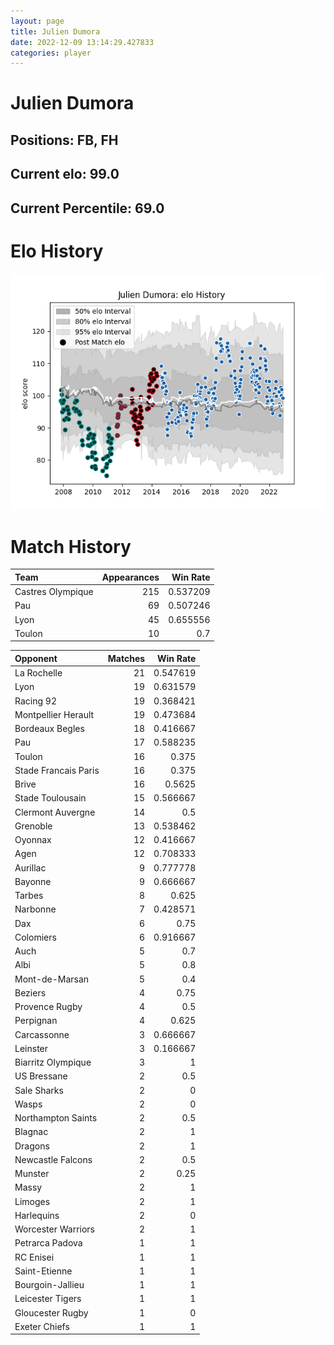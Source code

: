 ```yaml
---  
layout: page  
title: Julien Dumora  
date: 2022-12-09 13:14:29.427833  
categories: player  
---
```

# Julien Dumora

## Positions: FB, FH

## Current elo: 99.0

## Current Percentile: 69.0

# Elo History


![elo history](history_JulienDumora.png)
# Match History


| Team              |   Appearances |   Win Rate |
|:------------------|--------------:|-----------:|
| Castres Olympique |           215 |   0.537209 |
| Pau               |            69 |   0.507246 |
| Lyon              |            45 |   0.655556 |
| Toulon            |            10 |   0.7      |

| Opponent             |   Matches |   Win Rate |
|:---------------------|----------:|-----------:|
| La Rochelle          |        21 |   0.547619 |
| Lyon                 |        19 |   0.631579 |
| Racing 92            |        19 |   0.368421 |
| Montpellier Herault  |        19 |   0.473684 |
| Bordeaux Begles      |        18 |   0.416667 |
| Pau                  |        17 |   0.588235 |
| Toulon               |        16 |   0.375    |
| Stade Francais Paris |        16 |   0.375    |
| Brive                |        16 |   0.5625   |
| Stade Toulousain     |        15 |   0.566667 |
| Clermont Auvergne    |        14 |   0.5      |
| Grenoble             |        13 |   0.538462 |
| Oyonnax              |        12 |   0.416667 |
| Agen                 |        12 |   0.708333 |
| Aurillac             |         9 |   0.777778 |
| Bayonne              |         9 |   0.666667 |
| Tarbes               |         8 |   0.625    |
| Narbonne             |         7 |   0.428571 |
| Dax                  |         6 |   0.75     |
| Colomiers            |         6 |   0.916667 |
| Auch                 |         5 |   0.7      |
| Albi                 |         5 |   0.8      |
| Mont-de-Marsan       |         5 |   0.4      |
| Beziers              |         4 |   0.75     |
| Provence Rugby       |         4 |   0.5      |
| Perpignan            |         4 |   0.625    |
| Carcassonne          |         3 |   0.666667 |
| Leinster             |         3 |   0.166667 |
| Biarritz Olympique   |         3 |   1        |
| US Bressane          |         2 |   0.5      |
| Sale Sharks          |         2 |   0        |
| Wasps                |         2 |   0        |
| Northampton Saints   |         2 |   0.5      |
| Blagnac              |         2 |   1        |
| Dragons              |         2 |   1        |
| Newcastle Falcons    |         2 |   0.5      |
| Munster              |         2 |   0.25     |
| Massy                |         2 |   1        |
| Limoges              |         2 |   1        |
| Harlequins           |         2 |   0        |
| Worcester Warriors   |         2 |   1        |
| Petrarca Padova      |         1 |   1        |
| RC Enisei            |         1 |   1        |
| Saint-Etienne        |         1 |   1        |
| Bourgoin-Jallieu     |         1 |   1        |
| Leicester Tigers     |         1 |   1        |
| Gloucester Rugby     |         1 |   0        |
| Exeter Chiefs        |         1 |   1        |